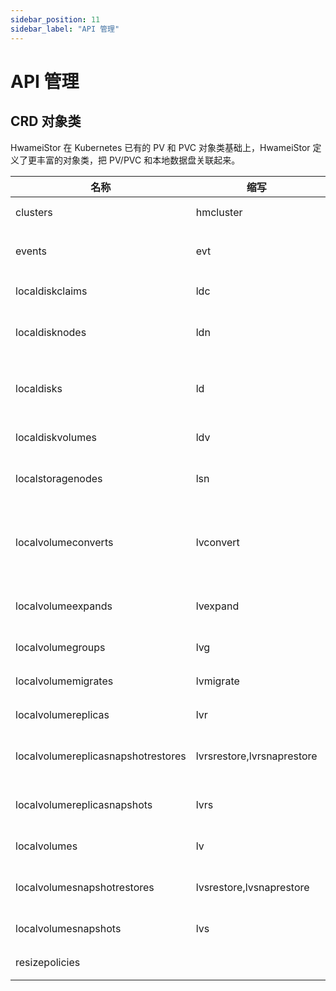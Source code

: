 ```yaml
---
sidebar_position: 11
sidebar_label: "API 管理"
---
```


# API 管理

## CRD 对象类

HwameiStor 在 Kubernetes 已有的 PV 和 PVC 对象类基础上，HwameiStor 定义了更丰富的对象类，把 PV/PVC 和本地数据盘关联起来。

| 名称                                 | 缩写                         | Kind                              | 功能                        |
|------------------------------------|----------------------------|-----------------------------------|---------------------------|
| clusters                           | hmcluster                  | Cluster                           | HwameiStor 集群             |
| events                             | evt                        | Event                             | HwameiStor 集群的审计日志        |
| localdiskclaims                    | ldc                        | LocalDiskClaim                    | 筛选并分配本地数据盘                |
| localdisknodes                     | ldn                        | LocalDiskNode                     | 裸磁盘类型数据卷的存储节点             |
| localdisks                         | ld                         | LocalDisk                         | 节点上数据盘，自动识别空闲可用的数据盘       |
| localdiskvolumes                   | ldv                        | LocalDiskVolume                   | 裸磁盘类型数据卷                  |
| localstoragenodes                  | lsn                        | LocalStorageNode                  | LVM 类型数据卷的存储节点            |
| localvolumeconverts                | lvconvert                  | LocalVolumeConvert                | 将普通LVM类型数据卷转化为高可用LVM类型数据卷 |
| localvolumeexpands                 | lvexpand                   | LocalVolumeExpand                 | 扩容LVM类型数据卷的容量             |
| localvolumegroups                  | lvg                        | LocalVolumeGroup                  | LVM 类型数据卷组                |
| localvolumemigrates                | lvmigrate                  | LocalVolumeMigrate                | 迁移LVM类型数据卷                |
| localvolumereplicas                | lvr                        | LocalVolumeReplica                | LVM 类型数据卷的副本              |
| localvolumereplicasnapshotrestores | lvrsrestore,lvrsnaprestore | LocalVolumeReplicaSnapshotRestore | 恢复 LVM 类型数据卷副本的快照         |
| localvolumereplicasnapshots        | lvrs                       | LocalVolumeReplicaSnapshot        | LVM 类型数据卷副本的快照            |
| localvolumes                       | lv                         | LocalVolume                       | LVM 类型数据卷                 |
| localvolumesnapshotrestores        | lvsrestore,lvsnaprestore   | LocalVolumeSnapshotRestore        | 恢复 LVM 类型数据卷快照            |
| localvolumesnapshots               | lvs                        | LocalVolumeSnapshot               | LVM 类型数据卷快照               |
| resizepolicies                     |                            | ResizePolicy                      | PVC自动扩容策略                 |
